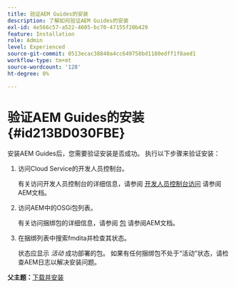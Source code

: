 ```yaml
---
title: 验证AEM Guides的安装
description: 了解如何验证AEM Guides的安装
exl-id: 4e566c57-a522-4605-bc70-47155f20b429
feature: Installation
role: Admin
level: Experienced
source-git-commit: 0513ecac38840a4cc649758bd1180edff1f8aed1
workflow-type: tm+mt
source-wordcount: '128'
ht-degree: 0%

---
```


# 验证AEM Guides的安装 {#id213BD030FBE}

安装AEM Guides后，您需要验证安装是否成功。 执行以下步骤来验证安装：

1. 访问Cloud Service的开发人员控制台。

   有关访问开发人员控制台的详细信息，请参阅 [开发人员控制台访问](https://experienceleague.adobe.com/docs/experience-manager-learn/cloud-service/debugging/debugging-aem-as-a-cloud-service/developer-console.html) 请参阅AEM文档。

1. 访问AEM中的OSGi包列表。

   有关访问捆绑包的详细信息，请参阅 [包](https://experienceleague.adobe.com/docs/experience-manager-learn/cloud-service/debugging/debugging-aem-as-a-cloud-service/developer-console.html?lang=en#bundles) 请参阅AEM文档。

1. 在捆绑列表中搜索fmdita并检查其状态。

   状态应显示 *活动* 成功部署的包。 如果有任何捆绑包不处于“活动”状态，请检查AEM日志以解决安装问题。


**父主题：**[&#x200B;下载并安装](download-install.md)
